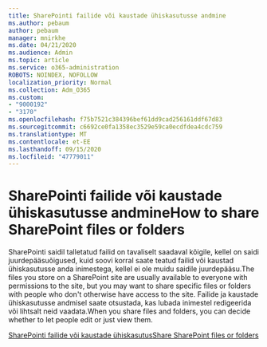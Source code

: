 ```yaml
---
title: SharePointi failide või kaustade ühiskasutusse andmine
ms.author: pebaum
author: pebaum
manager: mnirkhe
ms.date: 04/21/2020
ms.audience: Admin
ms.topic: article
ms.service: o365-administration
ROBOTS: NOINDEX, NOFOLLOW
localization_priority: Normal
ms.collection: Adm_O365
ms.custom:
- "9000192"
- "3170"
ms.openlocfilehash: f75b7521c384396bef61dd9cad256161ddf67d83
ms.sourcegitcommit: c6692ce0fa1358ec3529e59ca0ecdfdea4cdc759
ms.translationtype: MT
ms.contentlocale: et-EE
ms.lasthandoff: 09/15/2020
ms.locfileid: "47779011"
---
```

# <a name="how-to-share-sharepoint-files-or-folders"></a><span data-ttu-id="1f3f9-102">SharePointi failide või kaustade ühiskasutusse andmine</span><span class="sxs-lookup"><span data-stu-id="1f3f9-102">How to share SharePoint files or folders</span></span>

<span data-ttu-id="1f3f9-103">SharePointi saidil talletatud failid on tavaliselt saadaval kõigile, kellel on saidi juurdepääsuõigused, kuid soovi korral saate teatud failid või kaustad ühiskasutusse anda inimestega, kellel ei ole muidu saidile juurdepääsu.</span><span class="sxs-lookup"><span data-stu-id="1f3f9-103">The files you store on a SharePoint site are usually available to everyone with permissions to the site, but you may want to share specific files or folders with people who don't otherwise have access to the site.</span></span> <span data-ttu-id="1f3f9-104">Failide ja kaustade ühiskasutusse andmisel saate otsustada, kas lubada inimestel redigeerida või lihtsalt neid vaadata.</span><span class="sxs-lookup"><span data-stu-id="1f3f9-104">When you share files and folders, you can decide whether to let people edit or just view them.</span></span>

[<span data-ttu-id="1f3f9-105">SharePointi failide või kaustade ühiskasutus</span><span class="sxs-lookup"><span data-stu-id="1f3f9-105">Share SharePoint files or folders</span></span>](https://support.office.com/article/1fe37332-0f9a-4719-970e-d2578da4941c)
